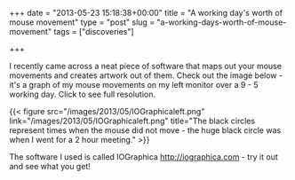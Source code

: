 +++
date = "2013-05-23 15:18:38+00:00"
title = "A working day's worth of mouse movement"
type = "post"
slug = "a-working-days-worth-of-mouse-movement"
tags = ["discoveries"]

+++

I recently came across a neat piece of software that maps out your mouse movements and creates artwork out of them. Check out the image below - it's a graph of my mouse movements on my left monitor over a 9 - 5 working day. Click to see full resolution.

{{< figure src="/images/2013/05/IOGraphicaleft.png" link="/images/2013/05/IOGraphicaleft.png" title="The black circles represent times when the mouse did not move - the huge black circle was when I went for a 2 hour meeting." >}}
<!--more-->
The software I used is called IOGraphica http://iographica.com - try it out and see what you get!
